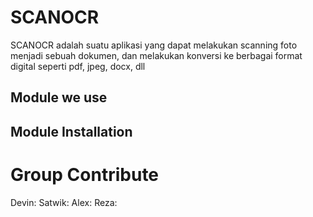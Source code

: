 # SCANOCR

SCANOCR adalah suatu aplikasi yang dapat melakukan scanning foto menjadi sebuah dokumen, dan melakukan konversi ke berbagai format digital seperti pdf, jpeg, docx, dll


## Module we use



## Module Installation 



# Group Contribute
Devin:
Satwik:
Alex:
Reza: 
